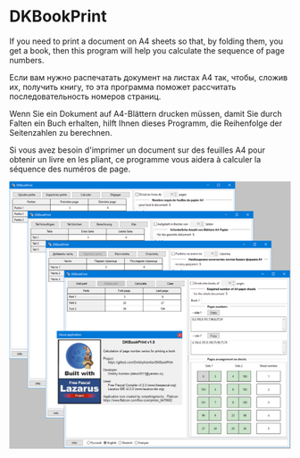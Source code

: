 ﻿# DKBookPrint
 If you need to print a document on A4 sheets so that, by folding them, you get a book, then this program will help you calculate the sequence of page numbers.

 Если вам нужно распечатать документ на листах А4 так, чтобы, сложив их, получить книгу, то эта программа поможет рассчитать последовательность номеров страниц.

 Wenn Sie ein Dokument auf A4-Blättern drucken müssen, damit Sie durch Falten ein Buch erhalten, hilft Ihnen dieses Programm, die Reihenfolge der Seitenzahlen zu berechnen.

 Si vous avez besoin d'imprimer un document sur des feuilles A4 pour obtenir un livre en les pliant, ce programme vous aidera à calculer la séquence des numéros de page.

![Screenshot](https://github.com/DmitriyKornilov/DKBookPrint/blob/main/screenshot.png)      